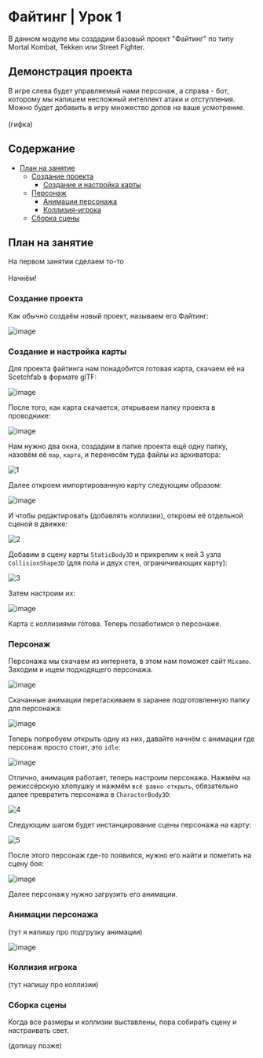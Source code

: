 # Файтинг | Урок 1

В данном модуле мы создадим базовый проект "Файтинг" по типу Mortal Kombat, Tekken или Street Fighter.

## Демонстрация проекта

В игре слева будет управляемый нами персонаж, а справа - бот, которому мы напишем несложный интеллект атаки и отступления.\
Можно будет добавить в игру множество допов на ваше усмотрение.\
\
(гифка)

## Содержание

- [План на занятие](#План-на-занятие)
  - [Создание проекта](#Создание-проекта)
    - [Создание и настройка карты](#Создание-и-настройка-карты)
  - [Персонаж](#Персонаж)
    - [Анимации персонажа](#Анимации-персонажа)
    - [Коллизия-игрока](#Коллизия-игрока)
  - [Сборка сцены](#Сборка-сцены)

## План на занятие 

На первом занятии сделаем то-то\
\
Начнём!

### Создание проекта

Как обычно создаём новый проект, называем его Файтинг:

![image](https://github.com/user-attachments/assets/35baff73-2817-4b7d-b564-a5c4ce903664)

### Создание и настройка карты

Для проекта файтинга нам понадобится готовая карта, скачаем её на Scetchfab в формате glTF:

![image](https://github.com/user-attachments/assets/a18d84e2-e9b8-40cf-8aec-86c5139d3639)

После того, как карта скачается, открываем папку проекта в проводнике:

![image](https://github.com/user-attachments/assets/cde03df1-8779-41f7-bd14-255ebb3251ab)

Нам нужно два окна, создадим в папке проекта ещё одну папку, назовём её `map`, `карта`, и перенесём туда файлы из архиватора:

![1](https://github.com/user-attachments/assets/5625a95a-bdce-4447-9223-075590e4c88a)

Далее откроем импортированную карту следующим образом:

![image](https://github.com/user-attachments/assets/4a04b348-63ab-4df7-80f7-0c375d43dd7a)

И чтобы редактировать (добавлять коллизии), откроем её отдельной сценой в движке:

![2](https://github.com/user-attachments/assets/22fc4543-87b8-4f06-9b7a-d643b1180a0f)

Добавим в сцену карты `StaticBody3D` и прикрепим к ней 3 узла `CollisionShape3D` (для пола и двух стен, ограничивающих карту):

![3](https://github.com/user-attachments/assets/bae5bf76-62fe-4723-8e7d-1b836d853615)

Затем настроим их:

![image](https://github.com/user-attachments/assets/0a1b0361-88f7-4b3e-bbe8-293caaa4f31f)

Карта с коллизиями готова. Теперь позаботимся о персонаже.

### Персонаж

Персонажа мы скачаем из интернета, в этом нам поможет сайт `Mixamo`. Заходим и ищем подходящего персонажа.

![image](https://github.com/user-attachments/assets/97f7b7bb-fa8f-4f8b-80a3-f0367ff4cdfb)

Скачанные анимации перетаскиваем в заранее подготовленную папку для персонажа:

![image](https://github.com/user-attachments/assets/db7fb40e-3409-4d8a-b60f-2936d6d908bb)

Теперь попробуем открыть одну из них, давайте начнём с анимации где персонаж просто стоит, это `idle`:

![image](https://github.com/user-attachments/assets/dfb20157-bb8a-4f86-acbc-9b38fbd9fa75)

Отлично, анимация работает, теперь настроим персонажа. Нажмём на режиссёрскую хлопушку и нажмём `всё равно открыть`, обязательно далее превратить персонажа в `CharacterBody3D`:

![4](https://github.com/user-attachments/assets/ac0f76a2-167a-4197-aaca-1d1e861d285f)

Следующим шагом будет инстанцирование сцены персонажа на карту:

![5](https://github.com/user-attachments/assets/d3d580bc-1aee-4270-8c69-f0161d15ef4b)

После этого персонаж где-то появился, нужно его найти и пометить на сцену боя:

![image](https://github.com/user-attachments/assets/e0265da2-cd38-492c-b398-fb58da637375)

Далее персонажу нужно загрузить его анимации.

### Анимации персонажа 

(тут я напишу про подгрузку анимации)

![image](https://github.com/user-attachments/assets/588cfdf7-e193-4de9-8355-9789751104cb)

### Коллизия игрока

(тут напишу про коллизии)

### Сборка сцены

Когда все размеры и коллизии выставлены, пора собирать сцену и настраивать свет.

(допишу позже)



